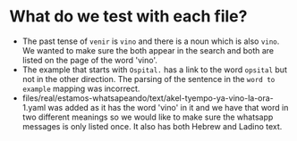 # What do we test with each file?


* The past tense of `venir` is `vino` and there is a noun which is also `vino`. We wanted to make sure the both appear in the search and both are listed on the page of the word 'vino'.
* The example that starts with `Ospital.` has a link to the word `opsital` but not in the other direction. The parsing of the sentence in the `word to example` mapping was incorrect.
* files/real/estamos-whatsapeando/text/akel-tyempo-ya-vino-la-ora-1.yaml was added as it has the word 'vino' in it and we have that word in two different meanings so we would like to make sure the whatsapp messages is only listed once. It also has both Hebrew and Ladino text.

